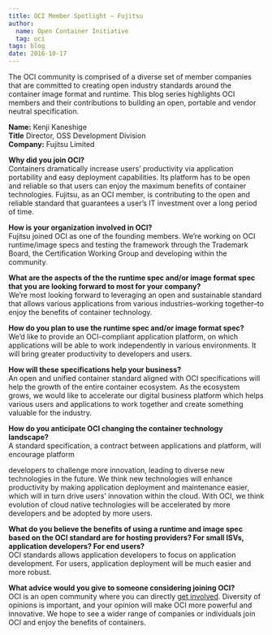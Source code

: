 ```yaml
---
title: OCI Member Spotlight – Fujitsu
author:
  name: Open Container Initiative
  tag: oci
tags: blog
date: 2016-10-17
---
```


The OCI community is comprised of a diverse set of member companies that are committed to creating open industry standards around the container image format and runtime. This blog series highlights OCI members and their contributions to building an open, portable and vendor neutral specification.  

**Name:** Kenji Kaneshige  
**Title** Director, OSS Development Division  
**Company:** Fujitsu Limited  

**Why did you join OCI?**  
Containers dramatically increase users’ productivity via application portability and easy deployment capabilities. Its platform has to be open and reliable so that users can enjoy the maximum benefits of container technologies. Fujitsu, as an OCI member, is contributing to the open and reliable standard that guarantees a user’s IT investment over a long period of time.

**How is your organization involved in OCI?**  
Fujitsu joined OCI as one of the founding members. We’re working on OCI runtime/image specs and testing the framework through the Trademark Board, the Certification Working Group and developing within the community.

**What are the aspects of the the runtime spec and/or image format spec that you are looking forward to most for your company?**  
We’re most looking forward to leveraging an open and sustainable standard that allows various applications from various industries–working together–to enjoy the benefits of container technology.

**How do you plan to use the runtime spec and/or image format spec?**  
We’d like to provide an OCI-compliant application platform, on which applications will be able to work independently in various environments. It will bring greater productivity to developers and users.

**How will these specifications help your business?**  
An open and unified container standard aligned with OCI specifications will help the growth of the entire container ecosystem. As the ecosystem grows, we would like to accelerate our digital business platform which helps various users and applications to work together and create something valuable for the industry.

**How do you anticipate OCI changing the container technology landscape?**  
A standard specification, a contract between applications and platform, will encourage platform

developers to challenge more innovation, leading to diverse new technologies in the future. We think new technologies will enhance productivity by making application deployment and maintenance easier, which will in turn drive users’ innovation within the cloud.  With OCI, we think evolution of cloud native technologies will be accelerated by more developers and be adopted by more users.

**What do you believe the benefits of using a runtime and image spec based on the OCI standard are for hosting providers?  For small ISVs, application developers? For end users?**  
OCI standards allows application developers to focus on application development. For users, application deployment will be much easier and more robust.

**What advice would you give to someone considering joining OCI?**  
OCI is an open community where you can directly [get involved](/community). Diversity of opinions is important, and your opinion will make OCI more powerful and innovative. We hope to see a wider range of companies or individuals join OCI and enjoy the benefits of containers.
